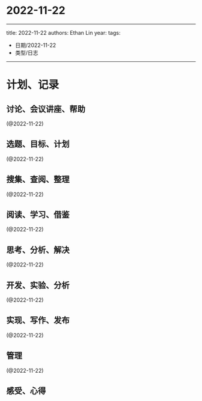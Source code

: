 

# 2022-11-22


---
title: 2022-11-22
authors: Ethan Lin
year:
tags:
  - 日期/2022-11-22 
  - 类型/日志 
---




# 计划、记录

## 讨论、会议讲座、帮助

(@2022-11-22)



## 选题、目标、计划

(@2022-11-22)



## 搜集、查阅、整理

(@2022-11-22)



## 阅读、学习、借鉴

(@2022-11-22)



## 思考、分析、解决

(@2022-11-22)



## 开发、实验、分析

(@2022-11-22)



## 实现、写作、发布

(@2022-11-22)





## 管理

(@2022-11-22)



## 感受、心得



